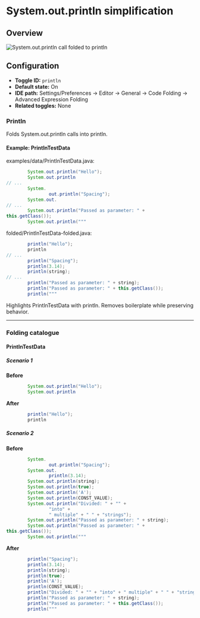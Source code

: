 # System.out.println simplification

## Overview

![System.out.println call folded to println](https://github.com/AntoniRokitnicki/AdvancedExpressionFolding/assets/3055326/75a5224f-7b52-4b71-9774-2814e8a867ba)

## Configuration

- **Toggle ID:** `println`
- **Default state:** On
- **IDE path:** Settings/Preferences → Editor → General → Code Folding → Advanced Expression Folding
- **Related toggles:** None

### Println
Folds System.out.println calls into println.

#### Example: PrintlnTestData

examples/data/PrintlnTestData.java:
```java
        System.out.println("Hello");
        System.out.println
// ...
        System.
                out.println("Spacing");
        System.out.
// ...
        System.out.println("Passed as parameter: " +
this.getClass());
        System.out.println("""
```

folded/PrintlnTestData-folded.java:
```java
        println("Hello");
        println
// ...
        println("Spacing");
        println(3.14);
        println(string);
// ...
        println("Passed as parameter: " + string);
        println("Passed as parameter: " + this.getClass());
        println("""
```

Highlights PrintlnTestData with println.
Removes boilerplate while preserving behavior.


---
### Folding catalogue

#### PrintlnTestData

##### Scenario 1

**Before**
```java
        System.out.println("Hello");
        System.out.println
```

**After**
```java
        println("Hello");
        println
```


##### Scenario 2

**Before**
```java
        System.
                out.println("Spacing");
        System.out.
                println(3.14);
        System.out.println(string);
        System.out.println(true);
        System.out.println('A');
        System.out.println(CONST_VALUE);
        System.out.println("Divided: " + "" +
                "into" +
                " multiple" + " " + "strings");
        System.out.println("Passed as parameter: " + string);
        System.out.println("Passed as parameter: " +
this.getClass());
        System.out.println("""
```

**After**
```java
        println("Spacing");
        println(3.14);
        println(string);
        println(true);
        println('A');
        println(CONST_VALUE);
        println("Divided: " + "" + "into" + " multiple" + " " + "strings");
        println("Passed as parameter: " + string);
        println("Passed as parameter: " + this.getClass());
        println("""
```
